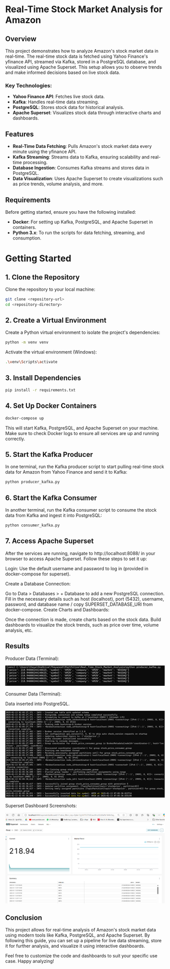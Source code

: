 # Real-Time Stock Market Analysis for Amazon

## Overview

This project demonstrates how to analyze Amazon's stock market data in real-time. The real-time stock data is fetched using Yahoo Finance's yfinance API, streamed via Kafka, stored in a PostgreSQL database, and visualized using Apache Superset. This setup allows you to observe trends and make informed decisions based on live stock data.

### Key Technologies:
- **Yahoo Finance API**: Fetches live stock data.
- **Kafka**: Handles real-time data streaming.
- **PostgreSQL**: Stores stock data for historical analysis.
- **Apache Superset**: Visualizes stock data through interactive charts and dashboards.

## Features

- **Real-Time Data Fetching**: Pulls Amazon's stock market data every minute using the yfinance API.
- **Kafka Streaming**: Streams data to Kafka, ensuring scalability and real-time processing.
- **Database Ingestion**: Consumes Kafka streams and stores data in PostgreSQL.
- **Data Visualization**: Uses Apache Superset to create visualizations such as price trends, volume analysis, and more.

## Requirements

Before getting started, ensure you have the following installed:

- **Docker**: For setting up Kafka, PostgreSQL, and Apache Superset in containers.
- **Python 3.x**: To run the scripts for data fetching, streaming, and consumption.


# Getting Started

## 1. Clone the Repository
Clone the repository to your local machine:

```bash
git clone <repository-url>
cd <repository-directory>
```

## 2. Create a Virtual Environment
Create a Python virtual environment to isolate the project's dependencies:
```bash
python -m venv venv
```
Activate the virtual environment (Windows):
```bash
.\venv\Scripts\activate
```

## 3. Install Dependencies
```bash
pip install -r requirements.txt
```

## 4. Set Up Docker Containers
```bash
docker-compose up
```
This will start Kafka, PostgreSQL, and Apache Superset on your machine. Make sure to check Docker logs to ensure all services are up and running correctly.

## 5. Start the Kafka Producer
In one terminal, run the Kafka producer script to start pulling real-time stock data for Amazon from Yahoo Finance and send it to Kafka:
```bash
python producer_kafka.py
```
## 6. Start the Kafka Consumer
In another terminal, run the Kafka consumer script to consume the stock data from Kafka and ingest it into PostgreSQL:
```bash
python consumer_kafka.py
```
## 7. Access Apache Superset
After the services are running, navigate to http://localhost:8088/ in your browser to access Apache Superset. Follow these steps to set it up:

Login: Use the default username and password to log in (provided in docker-compose for superset).

Create a Database Connection:

Go to Data > Databases > + Database to add a new PostgreSQL connection.
Fill in the necessary details such as host (localhost), port (5432), username, password, and database name / copy SUPERSET_DATABASE_URI from docker-compose.
Create Charts and Dashboards:

Once the connection is made, create charts based on the stock data.
Build dashboards to visualize the stock trends, such as price over time, volume analysis, etc.


## Results



Producer Data (Terminal):


<p align="center">
  <img src="./results/producerdata.png" alt="lal">
</p>

Consumer Data (Terminal):

Data inserted into PostgreSQL.

<p align="center">
  <img src="./results/consumerdata.png" alt="lal">
</p>

Superset Dashboard Screenshots:

<p align="center">
  <img src="./results/Chart.png" alt="lal">
</p>




## Conclusion
This project allows for real-time analysis of Amazon's stock market data using modern tools like Kafka, PostgreSQL, and Apache Superset. By following this guide, you can set up a pipeline for live data streaming, store it for further analysis, and visualize it using interactive dashboards.

Feel free to customize the code and dashboards to suit your specific use case. Happy analyzing!